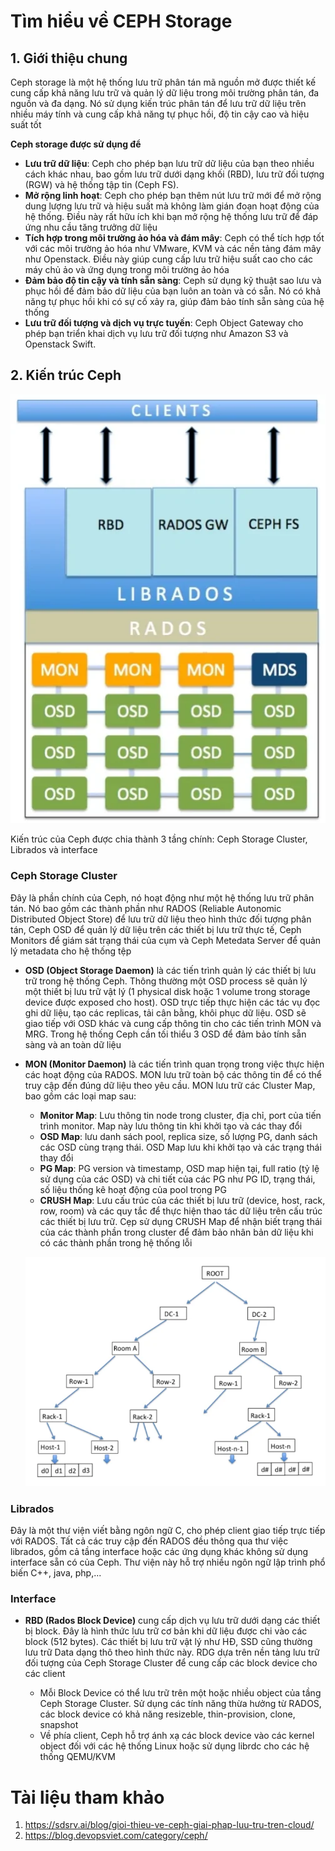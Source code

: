 # Tìm hiểu về CEPH Storage

## 1. Giới thiệu chung

Ceph storage là một hệ thống lưu trữ phân tán mã nguồn mở được thiết kế cung cấp khả năng lưu trữ và quản lý dữ liệu trong môi trường phân tán, đa nguồn và đa dạng. Nó sử dụng kiến trúc phân tán để lưu trữ dữ liệu trên nhiều máy tính và cung cấp khả năng tự phục hồi, độ tin cậy cao và hiệu suất tốt

**Ceph storage được sử dụng để**

- **Lưu trữ dữ liệu**: Ceph cho phép bạn lưu trữ dữ liệu của bạn theo nhiều cách khác nhau, bao gồm lưu trữ dưới dạng khối (RBD), lưu trữ đối tượng (RGW) và hệ thống tập tin (Ceph FS). 
- **Mở rộng linh hoạt**: Ceph cho phép bạn thêm nút lưu trữ mới để mở rộng dung lượng lưu trữ và hiệu suất mà không làm gián đoạn hoạt động của hệ thống. Điều này rất hữu ích khi bạn mở rộng hệ thống lưu trữ để đáp ứng nhu cầu tăng trưởng dữ liệu
- **Tích hợp trong môi trường ảo hóa và đám mây**: Ceph có thể tích hợp tốt với các môi trường ảo hóa như VMware, KVM và các nền tảng đám mây như Openstack. Điều này giúp cung cấp lưu trữ hiệu suất cao cho các máy chủ ảo và ứng dụng trong môi trường ảo hóa
- __Đảm bảo độ tin cậy và tính sẵn sàng__: Ceph sử dụng kỹ thuật sao lưu và phục hồi để đảm bảo dữ liệu của bạn luôn an toàn và có sẵn. Nó có khả năng tự phục hồi khi có sự cố xảy ra, giúp đảm bảo tính sẵn sàng của hệ thống 
- **Lưu trữ đối tượng và dịch vụ trực tuyến**: Ceph Object Gateway cho phép bạn triển khai dịch vụ lưu trữ đối tượng như Amazon S3 và Openstack Swift.

## 2. Kiến trúc Ceph

![img](../imgs/ceph1.webp)

Kiến trúc của Ceph được chia thành 3 tầng chính: Ceph Storage Cluster, Librados và interface

### Ceph Storage Cluster

Đây là phần chính của Ceph, nó hoạt động như một hệ thống lưu trữ phân tán. Nó bao gồm các thành phần như RADOS (Reliable Autonomic Distributed Object Store) để lưu trữ dữ liệu theo hình thức đối tượng phân tán, Ceph OSD để quản lý dữ liệu trên các thiết bị lưu trữ thực tế, Ceph Monitors để giám sát trạng thái của cụm và Ceph Metedata Server để quản lý metadata cho hệ thống tệp

- __OSD (Object Storage Daemon)__ là các tiến trình quản lý các thiết bị lưu trữ trong hệ thống Ceph. Thông thường một OSD process sẽ quản lý một thiết bị lưu trữ vật lý (1 physical disk hoặc 1 volume trong storage device được exposed cho host). OSD trực tiếp thực hiện các tác vụ đọc ghi dữ liệu, tạo các replicas, tải cân bằng, khôi phục dữ liệu. OSD sẽ giao tiếp với OSD khác và cung cấp thông tin cho các tiến trình MON và MRG. Trong hệ thống Ceph cần tối thiểu 3 OSD để đảm bảo tính sẵn sàng và an toàn dữ liệu

- **MON (Monitor Daemon)** là các tiến trình quan trọng trong việc thực hiện các hoạt động của RADOS. MON lưu trữ toàn bộ các thông tin để có thể truy cập đến đúng dữ liệu theo yêu cầu. MON lưu trữ các Cluster Map, bao gồm các loại map sau:
    - **Monitor Map**: Lưu thông tin node trong cluster, địa chỉ, port của tiến trình monitor. Map này lưu thông tin khi khởi tạo và các thay đổi
    - **OSD Map**: lưu danh sách pool, replica size, số lượng PG, danh sách các OSD cùng trạng thái. OSD Map lưu khi khởi tạo và các trạng thái thay đổi
    - **PG Map**: PG version và timestamp, OSD map hiện tại, full ratio (tỷ lệ sử dụng của các OSD) và chi tiết của các PG như PG ID, trạng thái, số liệu thống kê hoạt động của pool trong PG
    - **CRUSH Map**: Lưu cấu trúc của các thiết bị lưu trữ (device, host, rack, row, room) và các quy tắc để thực hiện thao tác dữ liệu trên cấu trúc các thiết bị lưu trữ. Cẹp sử dụng CRUSH Map để nhận biết trạng thái của các thành phần trong cluster để đảm bảo nhân bản dữ liệu khi có các thành phần trong hệ thống lỗi

    ![img](../imgs/ceph2.webp)

### Librados

Đây là một thư viện viết bằng ngôn ngữ C, cho phép client giao tiếp trực tiếp với RADOS. Tất cả các truy cập đến RADOS đều thông qua thư việc librados, gồm cả tầng interface hoặc các ứng dụng khác không sử dụng interface sẵn có của Ceph. Thư viện này hỗ trợ nhiều ngôn ngữ lập trình phổ biến C++, java, php,...

### Interface

- **RBD (Rados Block Device)** cung cấp dịch vụ lưu trữ dưới dạng các thiết bị block. Đây là hình thức lưu trữ cơ bản khi dữ liệu được chi vào các block (512 bytes). Các thiết bị lưu trữ vật lý như HĐ, SSD cũng thường lưu trữ Data dạng thô theo hình thức này. RDG dựa trên nền tảng lưu trữ đối tượng của Ceph Storage Cluster để cung cấp các block device cho các client

    - Mỗi Block Device có thể lưu trữ trên một hoặc nhiều object của tầng Ceph Storage Cluster. Sử dụng các tính năng thừa hưởng từ RADOS, các block device có khả năng resizeble, thin-provision, clone, snapshot
    - Về phía client, Ceph hỗ trợ ánh xạ các block device vào các kernel object đối với các hệ thống Linux hoặc sử dụng librdc cho các hệ thống QEMU/KVM
    
     


# Tài liệu tham khảo

1. https://sdsrv.ai/blog/gioi-thieu-ve-ceph-giai-phap-luu-tru-tren-cloud/
2. https://blog.devopsviet.com/category/ceph/